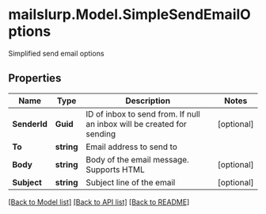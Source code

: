 # mailslurp.Model.SimpleSendEmailOptions
Simplified send email options
## Properties

Name | Type | Description | Notes
------------ | ------------- | ------------- | -------------
**SenderId** | **Guid** | ID of inbox to send from. If null an inbox will be created for sending | [optional] 
**To** | **string** | Email address to send to | 
**Body** | **string** | Body of the email message. Supports HTML | [optional] 
**Subject** | **string** | Subject line of the email | [optional] 

[[Back to Model list]](../README#documentation-for-models) [[Back to API list]](../README#documentation-for-api-endpoints) [[Back to README]](../README)

